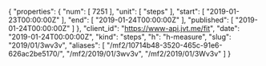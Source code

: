 {
  "properties": {
    "num": [
      7251
    ],
    "unit": [
      "steps"
    ],
    "start": [
      "2019-01-23T00:00:00Z"
    ],
    "end": [
      "2019-01-24T00:00:00Z"
    ],
    "published": [
      "2019-01-24T00:00:00Z"
    ]
  },
  "client_id": "https://www-api.jvt.me/fit",
  "date": "2019-01-24T00:00:00Z",
  "kind": "steps",
  "h": "h-measure",
  "slug": "2019/01/3wv3v",
  "aliases": [
    "/mf2/10714b48-3520-465c-91e6-626ac2be5170/",
    "/mf2/2019/01/3wv3v",
    "/mf2/2019/01/3Wv3v"
  ]
}
